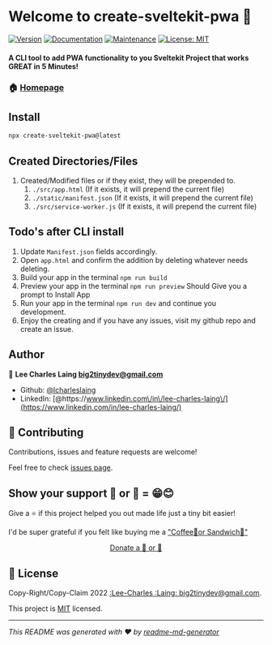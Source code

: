 # Welcome to create-sveltekit-pwa 👋
[![Version](https://img.shields.io/npm/v/create-sveltekit-pwa.svg)](https://www.npmjs.com/package/create-sveltekit-pwa)
[![Documentation](https://img.shields.io/badge/documentation-yes-brightgreen.svg)](https://github.com/lcharleslaing/create-sveltekit-pwa#readme)
[![Maintenance](https://img.shields.io/badge/Maintained%3F-yes-green.svg)](https://github.com/lcharleslaing/create-sveltekit-pwa/graphs/commit-activity)
[![License: MIT](https://img.shields.io/github/license/lcharleslaing/create-sveltekit-pwa)](https://github.com/lcharleslaing/create-sveltekit-pwa/blob/master/LICENSE)

#### A CLI tool to add PWA functionality to you Sveltekit Project that works GREAT in 5 Minutes!

### 🏠 [Homepage](https://github.com/lcharleslaing/create-sveltekit-pwa)

## Install

```sh
npx create-sveltekit-pwa@latest
```

## Created Directories/Files

1. Created/Modified files or if they exist, they will be prepended to.
    1. ```./src/app.html``` (If it exists, it will prepend the current file)
    2. ```./static/manifest.json``` (If it exists, it will prepend the current file)
    3. ```./src/service-worker.js``` (If it exists, it will prepend the current file)

## Todo's after CLI install

 1. Update ```Manifest.json``` fields accordingly.
 2. Open ```app.html``` and confirm the addition by deleting whatever needs deleting.
 3. Build your app in the terminal ```npm run build```
 4. Preview your app in the terminal ```npm run preview``` Should Give you a prompt to Install App
 5. Run your app in the terminal ```npm run dev``` and continue you development.
 6. Enjoy the creating and if you have any issues, visit my github repo and create an issue.

## Author

👤 **Lee Charles Laing <big2tinydev@gmail.com>**

* Github: [@lcharleslaing](https://github.com/lcharleslaing)
* LinkedIn: [@https:\/\/www.linkedin.com\/in\/lee-charles-laing\/](https://www.linkedin.com/in/lee-charles-laing/)

## 🤝 Contributing

Contributions, issues and feature requests are welcome!

Feel free to check [issues page](https://github.com/lcharleslaing/create-sveltekit-pwa/issues).

## Show your support 🍵 or 🥪 = 😁😊

Give a ⭐️ if this project helped you out made life just a tiny bit easier!

I'd be super grateful if you felt like buying me a ["Coffee🍵or Sandwich🥪"](https://www.patreon.com/join/iambig2tiny/checkout?rid=8313358)
<div align="center">
    <a href="https://www.patreon.com/join/iambig2tiny/checkout?rid=8313358">Donate a 🍵 or 🥪</a>
</div>

## 📝 License

Copy-Right/Copy-Claim 2022 [:Lee-Charles :Laing: <big2tinydev@gmail.com>](https://github.com/lcharleslaing).

This project is [MIT](https://github.com/lcharleslaing/create-sveltekit-pwa/blob/master/LICENSE) licensed.

***
_This README was generated with ❤️ by [readme-md-generator](https://github.com/kefranabg/readme-md-generator)_